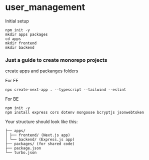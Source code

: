 # user_management

Initial setup

```
npm init -y
mkdir apps packages
cd apps
mkdir frontend
mkdir backend
```

### Just a guide to create monorepo projects

create apps and packanges folders

For FE

```
npx create-next-app . --typescript --tailwind --eslint
```

For BE

```
npm init -y
npm install express cors dotenv mongoose bcryptjs jsonwebtoken
```

Your structure should look like this:

```
├── apps/
│ ├── frontend/ (Next.js app)
│ └── backend/ (Express.js app)
├── packages/ (for shared code)
├── package.json
└── turbo.json

```
